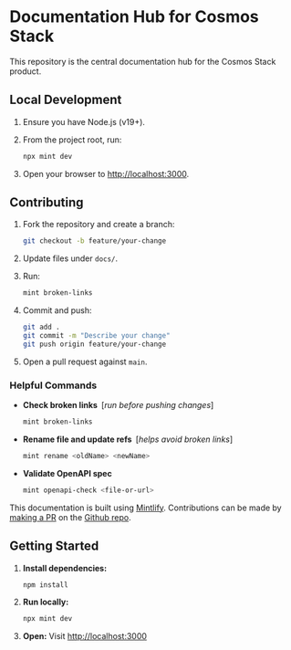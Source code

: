 # Documentation Hub for Cosmos Stack

This repository is the central documentation hub for the Cosmos Stack product.

## Local Development

1. Ensure you have Node.js (v19+).
2. From the project root, run:

   ```bash
   npx mint dev
   ```

3. Open your browser to [http://localhost:3000](http://localhost:3000).

## Contributing

1. Fork the repository and create a branch:

   ```bash
   git checkout -b feature/your-change
   ```

2. Update files under `docs/`.
3. Run:

   ```bash
   mint broken-links
   ```

4. Commit and push:

   ```bash
   git add .
   git commit -m "Describe your change"
   git push origin feature/your-change
   ```

5. Open a pull request against `main`.

### Helpful Commands

* **Check broken links** \[*run before pushing changes*]

  ```bash
  mint broken-links
  ```

* **Rename file and update refs** \[*helps avoid broken links*]

  ```bash
  mint rename <oldName> <newName>
  ```

* **Validate OpenAPI spec**

  ```bash
  mint openapi-check <file-or-url>
  ```

This documentation is built using [Mintlify](https://mintlify.com/docs). Contributions can be made by [making a PR](https://github.com/cosmos/docs/compare) on the [Github repo](https://github.com/cosmos/docs).

## Getting Started

1. **Install dependencies:**

   ```bash
   npm install
   ```

2. **Run locally:**

   ```bash
   npx mint dev
   ```

3. **Open:**
   Visit [http://localhost:3000](http://localhost:3000)
